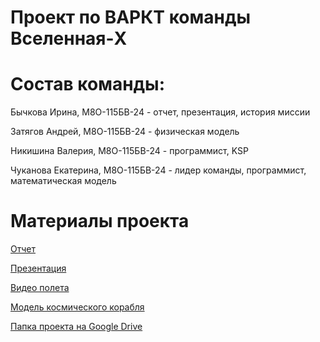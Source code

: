 # Проект по ВАРКТ команды Вселенная-X

# Состав команды:
Бычкова Ирина, М8О-115БВ-24 - отчет, презентация, история миссии

Затягов Андрей, М8О-115БВ-24 - физическая модель

Никишина Валерия, М8О-115БВ-24 - программист, KSP

Чуканова Екатерина, М8О-115БВ-24 - лидер команды, программист, математическая модель

# Материалы проекта
[Отчет](https://docs.google.com/document/d/1Z9aARGlp_zN6sS9hFitqTO5pLWzCs4TINI7EBXn_Aek/edit?tab=t.0)

[Презентация](https://docs.google.com/presentation/d/1NFik6qne-0-n2HStAmpn6yS4tQTubtP1aurEahsYGUY/edit#slide=id.g3352e78b2a1_0_78)

[Видео полета]()

[Модель космического корабля]()

[Папка проекта на Google Drive](https://drive.google.com/drive/folders/15cKDUxhLH-FcXhZOxcE84WXgKphlh09C?usp=drive_link)

